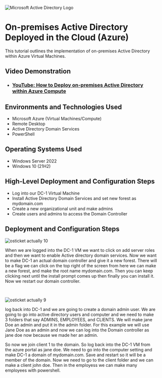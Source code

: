 
<img src="https://i.imgur.com/pU5A58S.png" alt="Microsoft Active Directory Logo"/>
</p>

<h1>On-premises Active Directory Deployed in the Cloud (Azure)</h1>
This tutorial outlines the implementation of on-premises Active Directory within Azure Virtual Machines.<br />


<h2>Video Demonstration</h2>

- ### [YouTube: How to Deploy on-premises Active Directory within Azure Compute](https://www.youtube.com)

<h2>Environments and Technologies Used</h2>

- Microsoft Azure (Virtual Machines/Compute)
- Remote Desktop
- Active Directory Domain Services
- PowerShell

<h2>Operating Systems Used </h2>

- Windows Server 2022
- Windows 10 (21H2)

<h2>High-Level Deployment and Configuration Steps</h2>

- Log into our DC-1 Virtual Machine
- Install Active Directory Domain Services and set new forest as mydomain.com
- Create a new organizational unit and make admins
- Create users and admins to access the Domain Controller

<h2>Deployment and Configuration Steps</h2>


![osticket actually 10](https://github.com/user-attachments/assets/459f888b-7e10-4ad5-8602-b0bf5785cdb3)


</p>
<p>
When we are logged into the DC-1 VM we want to click on add server roles and then we want to enable Active directory domain services. Now we want to make DC-1 an actual domain controller and give it a new forest. There will be a flag we can click on the top right of the screen from here we can make a new forest, and make the root name mydomain.com. Then you can keep clicking next until the install prompt comes up then finally you can install it. Now we restart our domain controller.
</p>
<br />


![osticket actually 9](https://github.com/user-attachments/assets/09f8b54a-1486-4f24-80ee-1a571afffdef)


</p>
<p>
log back into DC-1 and we are going to create a domain admin user. We are going to go into active directory users and computer and we need to make 3 folders that say ADMINS, EMPLOYEES, and CLIENTS. We will make jane Doe an admin and put it in the admin folder. For this example we will use Jane Doe as an admin and now we can log into the Domain controller as jane doe now because we made her an admin.
<br />

<p>

</p>
<p>
So now we join client 1 to the domain. So log back into the DC-1 VM from the azure portal as jane doe. We need to go into the computer setting and make DC-1 a domain of mydomain.com. Save and restart so it will be a member of the domain. Now we need to go to the client folder and we can make a client john doe. Then in the employess we can make many employees with powershell.
</p>
<br />
